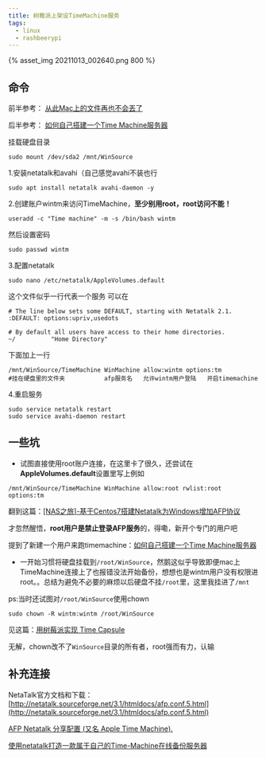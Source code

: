 ```yaml
---
title: 树莓派上架设TimeMachine服务
tags:
  - linux
  - rashbeerypi
---
```



{% asset_img 20211013_002640.png 800 %}



## 命令

前半参考：
[从此Mac上的文件再也不会丟了](https://zhuanlan.zhihu.com/p/335259509)

后半参考：
[如何自己搭建一个Time Machine服务器](https://www.jianshu.com/p/d9b180f6d397)

挂载硬盘目录

```
sudo mount /dev/sda2 /mnt/WinSource
```

1.安装netatalk和avahi（自己感觉avahi不装也行

```
sudo apt install netatalk avahi-daemon -y
```

2.创建账户wintm来访问TimeMachine，**至少别用root，root访问不能！**

```
useradd -c "Time machine" -m -s /bin/bash wintm
```

然后设置密码

```
sudo passwd wintm
```
<!-- more -->

3.配置netatalk

```
sudo nano /etc/netatalk/AppleVolumes.default
```

这个文件似乎一行代表一个服务
可以在

```
# The line below sets some DEFAULT, starting with Netatalk 2.1.
:DEFAULT: options:upriv,usedots

# By default all users have access to their home directories.
~/			"Home Directory"
```

下面加上一行

```
/mnt/WinSource/TimeMachine WinMachine allow:wintm options:tm
#挂在硬盘里的文件夹           afp服务名   允许wintm用户登陆   开启timemachine
```

4.重启服务

```
sudo service netatalk restart
sudo service avahi-daemon restart
```

## 一些坑

* 试图直接使用root账户连接，在这里卡了很久，还尝试在**AppleVolumes.default**设置里写上例如

``/mnt/WinSource/TimeMachine WinMachine allow:root rwlist:root  options:tm``

翻到这篇：[[NAS之旅]-基于Centos7搭建Netatalk为Windows增加AFP协议](https://www.it610.com/article/1297957643536637952.htm)

才忽然醒悟，**root用户是禁止登录AFP服务**的，得嘞，新开个专门的用户吧

提到了新建一个用户来跑timemachine：[如何自己搭建一个Time Machine服务器](https://www.jianshu.com/p/d9b180f6d397)

* 一开始习惯将硬盘挂载到`/root/WinSource`，然鹅这似乎导致即便mac上TimeMachine连接上了也报错没法开始备份，想想也是wintm用户没有权限进root。。总结为避免不必要的麻烦以后硬盘不挂`/root`里，这里我挂进了`/mnt`

ps:当时还试图对`/root/WinSource`使用chown

```
sudo chown -R wintm:wintm /root/WinSource
```

见这篇：[用树莓派实现 Time Capsule](https://aaron67.cc/2017/01/14/rpi-as-time-capsule/)

无解，chown改不了`WinSource`目录的所有者，root强而有力，认输

## 补充连接

NetaTalk官方文档和下载：[http://netatalk.sourceforge.net/3.1/htmldocs/afp.conf.5.html](http://netatalk.sourceforge.net/3.1/htmldocs/afp.conf.5.html)

[AFP Netatalk 分享配置 (又名 Apple Time Machine).](https://openwrt.org/zh/docs/guide-user/services/nas/netatalk_configuration#afp_netatalk_分享配置_又名_apple_time_machine)

[使用netatalk打造一款属于自己的Time-Machine在线备份服务器](https://blog.maxisvest.com/使用netatalk打造一款属于自己的Time-Machine在线备份服务器/)

